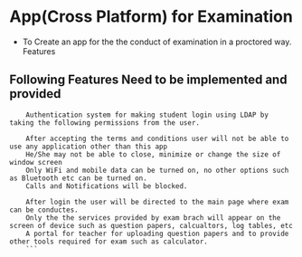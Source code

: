 # App(Cross Platform) for Examination

- To Create an app for the the conduct of examination in a proctored way.
Features

## Following Features Need to be implemented and provided

```
    Authentication system for making student login using LDAP by taking the following permissions from the user.

    After accepting the terms and conditions user will not be able to use any application other than this app
    He/She may not be able to close, minimize or change the size of window screen
    Only WiFi and mobile data can be turned on, no other options such as Bluetooth etc can be turned on.
    Calls and Notifications will be blocked.

    After login the user will be directed to the main page where exam can be conductes.
    Only the the services provided by exam brach will appear on the screen of device such as question papers, calcualtors, log tables, etc
    A portal for teacher for uploading question papers and to provide other tools required for exam such as calculator.
    ```
